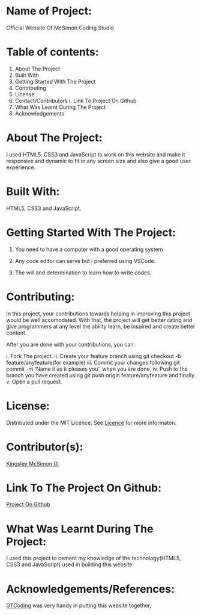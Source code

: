 # Name of Project:

Official Website Of McSimon Coding Studio

# Table of contents:

1. About The Project
2. Built With
3. Getting Started With The Project
4. Contributing
5. License
6. Contact/Contributors
   i. Link To Project On Github
7. What Was Learnt During The Project
8. Acknowledgements

# About The Project:

I used HTML5, CSS3 and JavaScript to work on this website and make it responsive and dynamic to fit in any screen size and also give a good user experience.

# Built With:

HTML5, CSS3 and JavaScript.

# Getting Started With The Project:

1. You need to have a computer with a good operating system

2. Any code editor can serve but i preferred using VSCode.

3. The will and determination to learn how to write codes.

# Contributing:

In this project, your contributions towards helping in improving this project would be well accomodated. With that, the project will get better rating and give programmers at any level the ability learn, be inspired and create better content.

After you are done with your contributions, you can:

i. Fork The project.
ii. Create your feature branch using git checkout -b feature/anyfeature(for example)
iii. Commit your changes following git commit -m 'Name it as it pleases you', when you are done,
iv. Push to the branch you have created using git push origin feature/anyfeature and finally
v. Open a pull request.

# License:

Distributed under the MIT Licence. See [Licence](https://opensource.org/licenses/MIT) for more informaton.

# Contributor(s):

[Kingsley McSimon O.](https://github.com/KingsleyMcSimon)

# Link To The Project On Github:

[Project On Github](https://github.com/KingsleyMcSimon/McSimonCodingStudio)

# What Was Learnt During The Project:

I used this project to cement my knowledge of the technology(HTML5, CSS3 and JavaScript) used in building this website.

# Acknowledgements/References:

[GTCoding](https://www.youtube.com/watch?v=KIo2sV0EXOY) was very handy in putting this website together,
